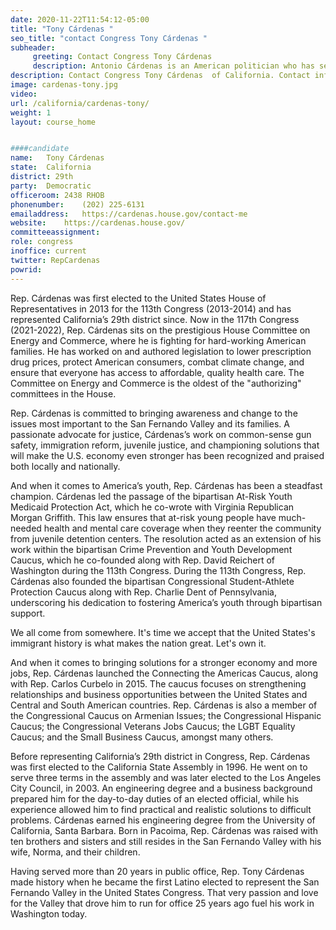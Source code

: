 ```yaml
---
date: 2020-11-22T11:54:12-05:00
title: "Tony Cárdenas "
seo_title: "contact Congress Tony Cárdenas "
subheader:
     greeting: Contact Congress Tony Cárdenas  
     description: Antonio Cárdenas is an American politician who has served as the United States Representative for California's 29th congressional district since January 2013.
description: Contact Congress Tony Cárdenas  of California. Contact information for Tony Cárdenas  includes email address, phone number, and mailing address.
image: cardenas-tony.jpg
video: 
url: /california/cardenas-tony/
weight: 1
layout: course_home


####candidate
name:	Tony Cárdenas 
state:	California
district: 29th
party:	Democratic
officeroom:	2438 RHOB
phonenumber:	(202) 225-6131
emailaddress:	https://cardenas.house.gov/contact-me
website:	https://cardenas.house.gov/
committeeassignment: 
role: congress
inoffice: current
twitter: RepCardenas
powrid: 
---
```


Rep. Cárdenas was first elected to the United States House of Representatives in 2013 for the 113th Congress (2013-2014) and has represented California’s 29th district since. Now in the 117th Congress (2021-2022), Rep. Cárdenas sits on the prestigious House Committee on Energy and Commerce, where he is fighting for hard-working American families. He has worked on and authored legislation to lower prescription drug prices, protect American consumers, combat climate change, and ensure that everyone has access to affordable, quality health care. The Committee on Energy and Commerce is the oldest of the "authorizing" committees in the House.

Rep. Cárdenas is committed to bringing awareness and change to the issues most important to the San Fernando Valley and its families. A passionate advocate for justice, Cárdenas’s work on common-sense gun safety, immigration reform, juvenile justice, and championing solutions that will make the U.S. economy even stronger has been recognized and praised both locally and nationally. 

And when it comes to America’s youth, Rep. Cárdenas has been a steadfast champion. Cárdenas led the passage of the bipartisan At-Risk Youth Medicaid Protection Act, which he co-wrote with Virginia Republican Morgan Griffith. This law ensures that at-risk young people have much-needed health and mental care coverage when they reenter the community from juvenile detention centers. The resolution acted as an extension of his work within the bipartisan Crime Prevention and Youth Development Caucus, which he co-founded along with Rep. David Reichert of Washington during the 113th Congress.  During the 113th Congress, Rep. Cárdenas also founded the bipartisan Congressional Student-Athlete Protection Caucus along with Rep. Charlie Dent of Pennsylvania, underscoring his dedication to fostering America’s youth through bipartisan support.

We all come from somewhere. It's time we accept that the United States's immigrant history is what makes the nation great. Let's own it. 

And when it comes to bringing solutions for a stronger economy and more jobs, Rep. Cárdenas launched the Connecting the Americas Caucus, along with Rep. Carlos Curbelo in 2015. The caucus focuses on strengthening relationships and business opportunities between the United States and Central and South American countries. Rep. Cárdenas is also a member of the Congressional Caucus on Armenian Issues; the Congressional Hispanic Caucus; the Congressional Veterans Jobs Caucus; the LGBT Equality Caucus; and the Small Business Caucus, amongst many others.

Before representing California’s 29th district in Congress, Rep. Cárdenas was first elected to the California State Assembly in 1996. He went on to serve three terms in the assembly and was later elected to the Los Angeles City Council, in 2003. An engineering degree and a business background prepared him for the day-to-day duties of an elected official, while his experience allowed him to find practical and realistic solutions to difficult problems. Cárdenas earned his engineering degree from the University of California, Santa Barbara. Born in Pacoima, Rep. Cárdenas was raised with ten brothers and sisters and still resides in the San Fernando Valley with his wife, Norma, and their children.

Having served more than 20 years in public office, Rep. Tony Cárdenas made history when he became the first Latino elected to represent the San Fernando Valley in the United States Congress. That very passion and love for the Valley that drove him to run for office 25 years ago fuel his work in Washington today. 